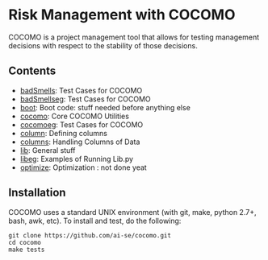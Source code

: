 # Risk Management with COCOMO

COCOMO is a project management tool that allows for testing management decisions
with respect to the stability of those decisions.

## Contents

+ [badSmells](doc/badSmells.md):  Test Cases for COCOMO
+ [badSmellseg](doc/badSmellseg.md):  Test Cases for COCOMO
+ [boot](doc/boot.md):  Boot code: stuff needed before anything else
+ [cocomo](doc/cocomo.md):  Core COCOMO Utilities
+ [cocomoeg](doc/cocomoeg.md):  Test Cases for COCOMO
+ [column](doc/column.md):  Defining columns
+ [columns](doc/columns.md):  Handling Columns of Data
+ [lib](doc/lib.md):  General stuff
+ [libeg](doc/libeg.md):  Examples of Running Lib.py
+ [optimize](doc/optimize.md):  Optimization : not done yeat

## Installation

COCOMO uses a standard UNIX environment (with git,
make, python 2.7+, bash, awk, etc).  To install and test, do
the following:

```
git clone https://github.com/ai-se/cocomo.git
cd cocomo
make tests
```

